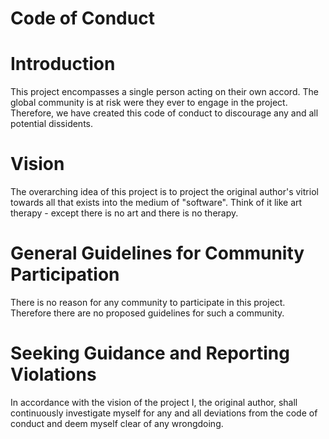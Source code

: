 # Code of Conduct

# Introduction

This project encompasses a single person acting on their own accord. The global community is at risk were they ever to engage in the project. Therefore, we have created this code of conduct to discourage any and all potential dissidents.

# Vision

The overarching idea of this project is to project the original author's vitriol towards all that exists into the medium of "software". Think of it like art therapy - except there is no art and there is no therapy.

# General Guidelines for Community Participation

There is no reason for any community to participate in this project. Therefore there are no proposed guidelines for such a community.

# Seeking Guidance and Reporting Violations

In accordance with the vision of the project I, the original author, shall continuously investigate myself for any and all deviations from the code of conduct and deem myself clear of any wrongdoing.
